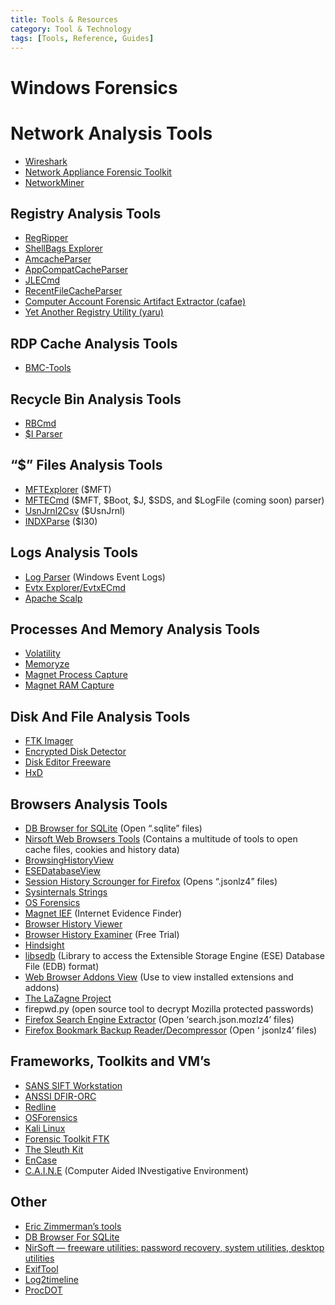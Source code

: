 ```yaml
---
title: Tools & Resources
category: Tool & Technology 
tags: [Tools, Reference, Guides]
---
```

# **Windows Forensics**
# Network Analysis Tools

-   [Wireshark](https://nasbench.medium.com/wireshark.org/download.html)
-   [Network Appliance Forensic Toolkit](https://blog.didierstevens.com/programs/network-appliance-forensic-toolkit/)
-   [NetworkMiner](https://www.netresec.com/?page=networkminer)

## Registry Analysis Tools

-   [RegRipper](https://github.com/keydet89/RegRipper2.8)
-   [ShellBags Explorer](https://ericzimmerman.github.io/#!index.md)
-   [AmcacheParser](https://ericzimmerman.github.io/#!index.md)
-   [AppCompatCacheParser](https://ericzimmerman.github.io/#!index.md)
-   [JLECmd](https://ericzimmerman.github.io/#!index.md)
-   [RecentFileCacheParser](https://ericzimmerman.github.io/#!index.md)
-   [Computer Account Forensic Artifact Extractor (cafae)](https://tzworks.net/prototype_page.php?proto_id=19)
-   [Yet Another Registry Utility (yaru)](https://tzworks.net/prototype_page.php?proto_id=3)

## RDP Cache Analysis Tools

-   [BMC-Tools](https://github.com/ANSSI-FR/bmc-tools)

## Recycle Bin Analysis Tools

-   [RBCmd](https://ericzimmerman.github.io/#!index.md)
-   [$I Parser](https://df-stream.com/recycle-bin-i-parser/)

## “$” Files Analysis Tools

-   [MFTExplorer](https://ericzimmerman.github.io/#!index.md)  ($MFT)
-   [MFTECmd](https://ericzimmerman.github.io/#!index.md)  ($MFT, $Boot, $J, $SDS, and $LogFile (coming soon) parser)
-   [UsnJrnl2Csv](https://github.com/jschicht/UsnJrnl2Csv)  ($UsnJrnl)
-   [INDXParse](https://github.com/williballenthin/INDXParse)  ($I30)

## Logs Analysis Tools

-   [Log Parser](https://www.microsoft.com/en-us/download/details.aspx?id=24659)  (Windows Event Logs)
-   [Evtx Explorer/EvtxECmd](https://ericzimmerman.github.io/#!index.md)
-   [Apache Scalp](https://github.com/nanopony/apache-scalp)

## Processes And Memory Analysis Tools

-   [Volatility](https://www.volatilityfoundation.org/)
-   [Memoryze](https://www.fireeye.com/services/freeware/memoryze.html)
-   [Magnet Process Capture](https://www.magnetforensics.com/resources/magnet-process-capture/)
-   [Magnet RAM Capture](https://www.magnetforensics.com/resources/magnet-ram-capture/)

## Disk And File Analysis Tools

-   [FTK Imager](https://accessdata.com/product-download)
-   [Encrypted Disk Detector](https://www.magnetforensics.com/resources/encrypted-disk-detector/)
-   [Disk Editor Freeware](http://www.disk-editor.org/index.html)
-   [HxD](https://mh-nexus.de/en/hxd/)

## Browsers Analysis Tools

-   [DB Browser for SQLite](https://sqlitebrowser.org/)  (Open “.sqlite” files)
-   [Nirsoft Web Browsers Tools](https://www.nirsoft.net/web_browser_tools.html)  (Contains a multitude of tools to open cache files, cookies and history data)
-   [BrowsingHistoryView](https://www.nirsoft.net/utils/browsing_history_view.html)
-   [ESEDatabaseView](https://www.nirsoft.net/utils/ese_database_view.html)
-   [Session History Scrounger for Firefox](https://www.jeffersonscher.com/ffu/scrounger.html)  (Opens “.jsonlz4” files)
-   [Sysinternals Strings](https://docs.microsoft.com/en-us/sysinternals/downloads/strings)
-   [OS Forensics](https://www.osforensics.com/)
-   [Magnet IEF](https://www.magnetforensics.com/products/magnet-ief/)  (Internet Evidence Finder)
-   [Browser History Viewer](https://www.foxtonforensics.com/browser-history-viewer/)
-   [Browser History Examiner](https://www.foxtonforensics.com/browser-history-examiner/)  (Free Trial)
-   [Hindsight](https://github.com/obsidianforensics/hindsight)
-   [libsedb](https://github.com/libyal/libesedb)  (Library to access the Extensible Storage Engine (ESE) Database File (EDB) format)
-   [Web Browser Addons View](https://www.nirsoft.net/utils/web_browser_addons_view.html)  (Use to view installed extensions and addons)
-   [The LaZagne Project](https://github.com/AlessandroZ/LaZagne)
-   firepwd.py (open source tool to decrypt Mozilla protected passwords)
-   [Firefox Search Engine Extractor](https://www.jeffersonscher.com/ffu/searchjson.html)  (Open ‘search.json.mozlz4’ files)
-   [Firefox Bookmark Backup Reader/Decompressor](https://www.jeffersonscher.com/ffu/bookbackreader.html)  (Open ‘ jsonlz4’ files)

## **Frameworks, Toolkits and** VM’s

-   [SANS SIFT Workstation](https://digital-forensics.sans.org/community/downloads)
-   [ANSSI DFIR-ORC](https://github.com/dfir-orc)
-   [Redline](https://www.fireeye.com/services/freeware/redline.html)
-   [OSForensics](https://www.osforensics.com/)
-   [Kali Linux](https://www.kali.org/)
-   [Forensic Toolkit FTK](https://accessdata.com/products-services/forensic-toolkit-ftk)
-   [The Sleuth Kit](http://www.sleuthkit.org/)
-   [EnCase](https://www.guidancesoftware.com/encase-forensic)
-   [C.A.I.N.E](https://www.caine-live.net/)  (Computer Aided INvestigative Environment)

## Other

-   [Eric Zimmerman’s tools](https://ericzimmerman.github.io/#!index.md)
-   [DB Browser For SQLite](https://sqlitebrowser.org/dl/)
-   [NirSoft — freeware utilities: password recovery, system utilities, desktop utilities](https://www.nirsoft.net/)
-   [ExifTool](https://www.sno.phy.queensu.ca/~phil/exiftool/)
-   [Log2timeline](https://plaso.readthedocs.io/en/latest/)
-   [ProcDOT](https://www.procdot.com/)
